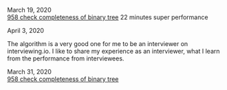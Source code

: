 March 19, 2020<br>
[958 check completeness of binary tree](https://gist.github.com/jianminchen/9380a5d1ec5d7e0d0fd5df4dc8ba4038) 22 minutes super performance<br>

April 3, 2020<br>

The algorithm is a very good one for me to be an interviewer on interviewing.io. I like to share my experience as an interviewer, what I learn from the performance from interviewees. <br>

March 31, 2020<br>
[958 check completeness of binary tree](http://juliachencoding.blogspot.com/2020/03/case-study-check-completeness-of-binary_31.html)<br>

